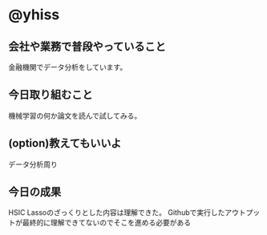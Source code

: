 # @yhiss

## 会社や業務で普段やっていること

金融機関でデータ分析をしています。  

## 今日取り組むこと
機械学習の何か論文を読んで試してみる。

## (option)教えてもいいよ
データ分析周り

## 今日の成果
HSIC Lassoのざっくりとした内容は理解できた。
Githubで実行したアウトプットが最終的に理解できてないのでそこを進める必要がある
